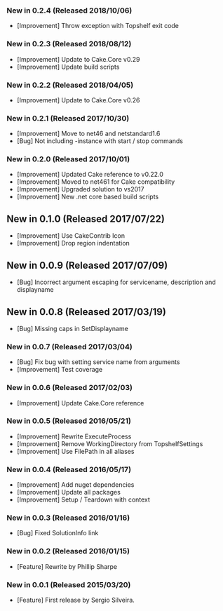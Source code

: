 ### New in 0.2.4 (Released 2018/10/06)
* [Improvement] Throw exception with Topshelf exit code

### New in 0.2.3 (Released 2018/08/12)
* [Improvement] Update to Cake.Core v0.29
* [Improvement] Update build scripts

### New in 0.2.2 (Released 2018/04/05)
* [Improvement] Update to Cake.Core v0.26

### New in 0.2.1 (Released 2017/10/30)
* [Improvement] Move to net46 and netstandard1.6
* [Bug] Not including -instance with start / stop commands

### New in 0.2.0 (Released 2017/10/01)
* [Improvement] Updated Cake reference to v0.22.0
* [Improvement] Moved to net461 for Cake compatibility
* [Improvement] Upgraded solution to vs2017
* [Improvement] New .net core based build scripts

## New in 0.1.0 (Released 2017/07/22)
* [Improvement] Use CakeContrib Icon
* [Improvement] Drop region indentation

## New in 0.0.9 (Released 2017/07/09)
* [Bug] Incorrect argument escaping for servicename, description and displayname

## New in 0.0.8 (Released 2017/03/19)
* [Bug] Missing caps in SetDisplayname

### New in 0.0.7 (Released 2017/03/04)
* [Bug] Fix bug with setting service name from arguments
* [Improvement] Test coverage

### New in 0.0.6 (Released 2017/02/03)
* [Improvement] Update Cake.Core reference

### New in 0.0.5 (Released 2016/05/21)
* [Improvement] Rewrite ExecuteProcess
* [Improvement] Remove WorkingDirectory from TopshelfSettings
* [Improvement] Use FilePath in all aliases

### New in 0.0.4 (Released 2016/05/17)
* [Improvement] Add nuget dependencies
* [Improvement] Update all packages
* [Improvement] Setup / Teardown with context

### New in 0.0.3 (Released 2016/01/16)
* [Bug] Fixed SolutionInfo link

### New in 0.0.2 (Released 2016/01/15)
* [Feature] Rewrite by Phillip Sharpe

### New in 0.0.1 (Released 2015/03/20)
* [Feature] First release by Sergio Silveira.
